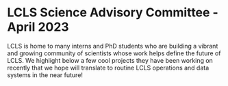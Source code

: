 # LCLS Science Advisory Committee - April 2023

LCLS is home to many interns and PhD students who are building a vibrant and growing community of scientists whose work helps define the future of LCLS.
We highlight below a few cool projects they have been working on recently that we hope will translate to routine LCLS operations and data systems in the near future!

